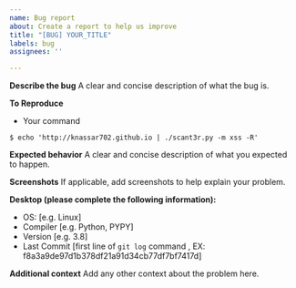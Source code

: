 ```yaml
---
name: Bug report
about: Create a report to help us improve
title: "[BUG] YOUR_TITLE"
labels: bug
assignees: ''

---
```


**Describe the bug**
A clear and concise description of what the bug is.

**To Reproduce**
* Your command
```
$ echo 'http://knassar702.github.io | ./scant3r.py -m xss -R'
```

**Expected behavior**
A clear and concise description of what you expected to happen.

**Screenshots**
If applicable, add screenshots to help explain your problem.

**Desktop (please complete the following information):**
 - OS: [e.g. Linux]
 - Compiler [e.g. Python, PYPY]
 - Version [e.g. 3.8]
 - Last Commit [first line of `git log` command , EX: f8a3a9de97d1b378df21a91d34cb77df7bf7417d]


**Additional context**
Add any other context about the problem here.
